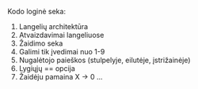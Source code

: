 Kodo loginė seka:

1. Langelių architektūra
2. Atvaizdavimai langeliuose
3. Žaidimo seka
4. Galimi tik įvedimai nuo 1-9
5. Nugalėtojo paieškos (stulpelyje, eilutėje, įstrižainėje)
6. Lygiųjų == opcija
7. Žaidėju pamaina X -> 0 ...
